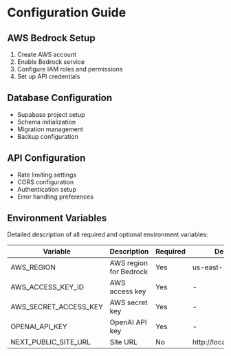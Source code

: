 # Configuration Guide

## AWS Bedrock Setup
1. Create AWS account
2. Enable Bedrock service
3. Configure IAM roles and permissions
4. Set up API credentials

## Database Configuration
- Supabase project setup
- Schema initialization
- Migration management
- Backup configuration

## API Configuration
- Rate limiting settings
- CORS configuration
- Authentication setup
- Error handling preferences

## Environment Variables
Detailed description of all required and optional environment variables:

| Variable | Description | Required | Default |
|----------|-------------|----------|---------|
| AWS_REGION | AWS region for Bedrock | Yes | us-east-1 |
| AWS_ACCESS_KEY_ID | AWS access key | Yes | - |
| AWS_SECRET_ACCESS_KEY | AWS secret key | Yes | - |
| OPENAI_API_KEY | OpenAI API key | Yes | - |
| NEXT_PUBLIC_SITE_URL | Site URL | No | http://localhost:3000 | 